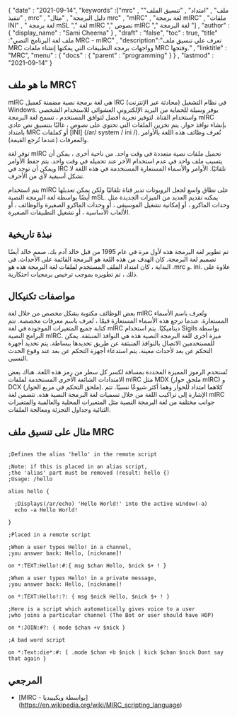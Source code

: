 {
  "date" : "2021-09-14", 
  "keywords" :["mrc" , "ملف" , "امتداد" , "تنسيق الملف" , "تنفيذ mrc" , "دليل البرمجة" , "مثال mrc" , "mIRC" , "لغة برمجة mIRC" , "ملفات INI" , " لغة برمجة mSL "," لغة mIRC "," نصوص mIRC "," لغة البرمجة "] ,
  "author" : {
    "display_name" : "Sami Cheema"
} ,
  "draft" : "false",
  "toc" : true,
  "title" :"ملف لغة البرنامج النصي MRC - mIRC" ,
  "description":"تعرف على تنسيق ملف MRC وواجهات برمجة التطبيقات التي يمكنها إنشاء ملفات MRC وفتحها." ,
  "linktitle" : "MRC",
  "menu" : {
    "docs" : {
      "parent" : "programming"
}
} ,
  "lastmod" : "2021-09-14"
}

## ما هو ملف MRC؟

mIRC هي لغة برمجة نصية مضمنة كعميل IRC (محادثة عبر الإنترنت) في نظام التشغيل Windows. يوفر وسيلة للحماية من البريد الإلكتروني العشوائي للاستخدام الشخصي واستخدام القناة. لتوفير تجربة أفضل لتوافق المستخدم ، تسمح لغة البرمجة mIRC بإنشاء نوافذ حوار. يتم تخزين الملفات التي تحتوي على نصوص ، غالبًا بتنسيق نص عادي بامتداد MRC أو كملفات [INI] (/ar/ system / ini /). تُعرف وظائف هذه اللغة بالأوامر والمعرفات (عندما تُرجع القيمة).

توفر لغة mIRC تحميل ملفات نصية متعددة في وقت واحد. من ناحية أخرى ، يمكن أن يتسبب ملف واحد في عدم استخدام الآخر عند تحميله في وقت واحد. يتم حفظ الأوامر ويمكن أن توجد في IRC تلقائيًا. الأوامر والأسماء المستعارة المستخدمة في هذه اللغة لا تشكل أسبقية لأي من الأحرف.

يتم استخدام mIRC على نطاق واسع لجعل الروبوتات تدير قناة تلقائيًا ولكن يمكن تعديلها أيضًا بواسطة لغة البرمجة النصية mSL. يمكنه تقديم العديد من الميزات الجديدة مثل وحدات الماكرو ، أو إمكانية تشغيل الموسيقى ، أو وحدات الماكرو الصغيرة والوظائف ، أو الألعاب الأساسية ، أو تشغيل التطبيقات الصغيرة.


## نبذة تاريخية ##

تم تطوير لغة البرمجة هذه لأول مرة في عام 1995 من قبل خالد آدم بك. صمم خالد أيضًا تصميم لغة البرمجة. كان الهدف من هذه اللغة هو البرمجة القائمة على الأحداث. في البداية ، كان امتداد الملف المستخدم لملفات لغة البرمجة هذه هو .mrc و. ini. علاوة على ذلك ، تم تطويره بموجب ترخيص برمجيات احتكارية.

## مواصفات تكنيكال ##

بعض الوظائف مكتوبة بشكل مخصص من خلال لغة mIRC وتُعرف باسم الأسماء المستعارة. عندما ترجع هذه الأسماء المستعارة قيمًا ، تُعرف باسم معرفات مخصصة. تتم كتابة جميع المتغيرات الموجودة في لغة mIRC ديناميكيًا. يتم استخدام Sigils بواسطة البرامج النصية mIRC. ميزة أخرى للغة البرمجة النصية هذه هي النوافذ المنبثقة. يمكن للمستخدمين الاتصال بالنوافذ المنبثقة عن طريق تحديدها ببساطة. يتم تحديد أجهزة التحكم عن بعد لأحداث معينة. يتم استدعاء أجهزة التحكم عن بعد عند وقوع الحدث النسبي.

تُستخدم الرموز المميزة المحددة بمسافة لكسر كل سطر من رمز هذه اللغة. هناك بعض الامتدادات الشائعة الأخرى المستخدمة لملفات mIRC مثل MDX (ملحق حوار mIRC) و DCX (ملحق التحكم في مربع الحوار). كلاهما امتداد للحوار وهما أكثر شيوعًا نسبيًا. تتم الإشارة إلى تراكيب اللغة من خلال تسميات لغة البرمجة النصية هذه. تتضمن لغة mIRC جوانب مختلفة من لغة البرمجة النصية مثل المتغيرات المحلية والعالمية والمتغيرات الثنائية وجداول التجزئة ومعالجة الملفات.


## مثال على تنسيق ملف MRC ##

```

;Defines the alias 'hello' in the remote script

;Note: if this is placed in an alias script,
;the 'alias' part must be removed (result: hello {)
;Usage: /hello

alias hello {

  ;Displays(/ar/echo) 'Hello World!' into the active window(-a)
  echo -a Hello World!

}

```

```
;Placed in a remote script

;When a user types Hello! in a channel,
;you answer back: Hello, [nickname]!

on *:TEXT:Hello!:#:{ msg $chan Hello, $nick $+ ! }

;When a user types Hello! in a private message,
;you answer back: Hello, [nickname]!

on *:TEXT:Hello!:?: { msg $nick Hello, $nick $+ ! }

;Here is a script which automatically gives voice to a user
;who joins a particular channel (The Bot or user should have HOP)

on *:JOIN:#?: { mode $chan +v $nick }

;A bad word script

on *:Text:die*:#: { .mode $chan +b $nick | kick $chan $nick Dont say that again }

```

## المرجعي ##

* [MIRC - بواسطة ويكيبيديا] (https://en.wikipedia.org/wiki/MIRC_scripting_language)




